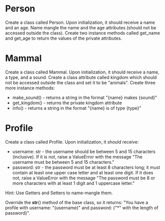 # Person
Create a class called Person. Upon initialization, it should receive a name and an age. Name mangle the name and the age attributes (should not be accessed outside the class). Create two instance methods called get_name and get_age to return the values of the private attributes.


# Mammal
Create a class called Mammal. Upon initialization, it should receive a name, a type, and a sound.
Create a class attribute called kingdom which should not be accessed outside the class and set it to be "animals". Create three more instance methods:
- make_sound() - returns a string in the format "{name} makes {sound}"
- get_kingdom() - returns the private kingdom attribute
- info() - returns a string in the format "{name} is of type {type}"


# Profile
Create a class called Profile. Upon initialization, it should receive:
- username: str - the username should be between 5 and 15 characters (inclusive). If it is not, raise a ValueError with the message "The username must be between 5 and 15 characters."
- password: str - the password must be at least 8 characters long; it must contain at least one upper case letter and at least one digit. If it does not, raise a ValueError with the message "The password must be 8 or more characters with at least 1 digit and 1 uppercase letter."

Hint: Use Getters and Setters to name-mangle them. 

Override the __str__() method of the base class, so it returns: "You have a profile with username: "{username}" and password: {"*" with the length of password}".